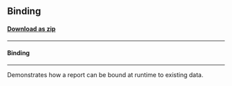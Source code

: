 ## Binding
#### [Download as zip](https://grapecity.github.io/DownGit/#/home?url=https://github.com/GrapeCity/ComponentOne-WPF-Samples/tree/master/NET_4.6.2/C1.WPF.FlexReport/CS/Binding)
____
#### Binding
____
Demonstrates how a report can be bound at runtime to existing data.
